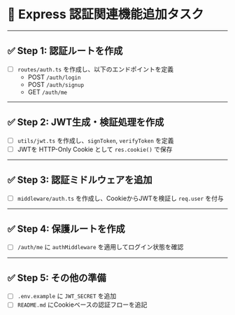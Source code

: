 # 🔐 Express 認証関連機能追加タスク

---

## ✅ Step 1: 認証ルートを作成

- [ ] `routes/auth.ts` を作成し、以下のエンドポイントを定義
  - POST `/auth/login`
  - POST `/auth/signup`
  - GET `/auth/me`

---

## ✅ Step 2: JWT生成・検証処理を作成

- [ ] `utils/jwt.ts` を作成し、`signToken`, `verifyToken` を定義
- [ ] JWTを HTTP-Only Cookie として `res.cookie()` で保存

---

## ✅ Step 3: 認証ミドルウェアを追加

- [ ] `middleware/auth.ts` を作成し、CookieからJWTを検証し `req.user` を付与

---

## ✅ Step 4: 保護ルートを作成

- [ ] `/auth/me` に `authMiddleware` を適用してログイン状態を確認

---

## ✅ Step 5: その他の準備

- [ ] `.env.example` に `JWT_SECRET` を追加
- [ ] `README.md` にCookieベースの認証フローを追記
